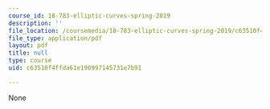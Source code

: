 ```yaml
---
course_id: 18-783-elliptic-curves-spring-2019
description: ''
file_location: /coursemedia/18-783-elliptic-curves-spring-2019/c63510f4ffda61e190997145731e7b91_MIT18_783S19_lec17.pdf
file_type: application/pdf
layout: pdf
title: null
type: course
uid: c63510f4ffda61e190997145731e7b91

---
```

None